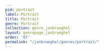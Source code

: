 ```yaml
---
pid: portrait
label: Portrait
title: Portrait
genre: Portrait
collection: genre_janbrueghel
layout: genrepage_janbrueghel
order: '07'
permalink: "/janbrueghel/genres/portrait/"
---
```

